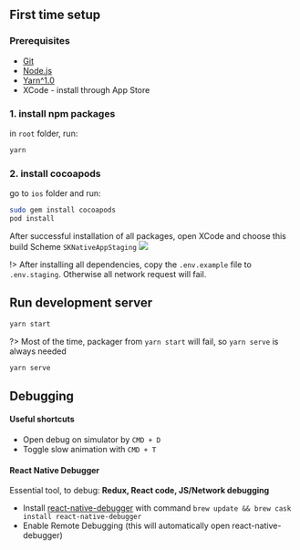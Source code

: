 ## First time setup

### Prerequisites
* [Git](https://git-scm.com/)
* [Node.js](https://nodejs.org/)
* [Yarn^1.0](https://yarnpkg.com/)
* XCode - install through App Store

### 1. install npm packages
in `root` folder, run:
```bash
yarn
```

### 2. install cocoapods
go to `ios` folder and run:
```bash
sudo gem install cocoapods
pod install
```


After successful installation of all packages, open XCode and choose this build Scheme `SKNativeAppStaging`
![](https://cl.ly/0b1B3w3a3n2h/Screen%20Shot%202017-10-12%20at%205.35.03%20PM.png)


!> After installing all dependencies, copy the `.env.example` file to `.env.staging`. Otherwise all network request will fail.

## Run development server

```bash
yarn start
```

?> Most of the time, packager from `yarn start` will fail, so `yarn serve` is always needed

```bash
yarn serve
```

## Debugging

#### Useful shortcuts
* Open debug on simulator by `CMD + D`
* Toggle slow animation with `CMD + T`

#### React Native Debugger
Essential tool, to debug: **Redux, React code, JS/Network debugging**
* Install [react-native-debugger](https://github.com/jhen0409/react-native-debugger) with command
`brew update && brew cask install react-native-debugger`
* Enable Remote Debugging (this will automatically open react-native-debugger)

